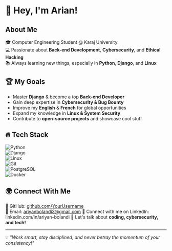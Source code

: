 # 👋 Hey, I'm Arian!  

## About Me  
🎓 Computer Engineering Student @ Karaj University  
💻 Passionate about **Back-end Development**, **Cybersecurity**, and **Ethical Hacking**  
📚 Always learning new things, especially in **Python**, **Django**, and **Linux**  

## 🏆 My Goals  
- Master **Django** & become a top **Back-end Developer**  
- Gain deep expertise in **Cybersecurity & Bug Bounty**  
- Improve my **English** & **French** for global opportunities  
- Expand my knowledge in **Linux & System Security**  
- Contribute to **open-source projects** and showcase cool stuff  

## 🔥 Tech Stack  
![Python](https://img.shields.io/badge/-Python-3776AB?style=flat&logo=python&logoColor=white)  
![Django](https://img.shields.io/badge/-Django-092E20?style=flat&logo=django&logoColor=white)  
![Linux](https://img.shields.io/badge/-Linux-FCC624?style=flat&logo=linux&logoColor=black)  
![Git](https://img.shields.io/badge/-Git-F05032?style=flat&logo=git&logoColor=white)  
![PostgreSQL](https://img.shields.io/badge/-PostgreSQL-336791?style=flat&logo=postgresql&logoColor=white)  
![Docker](https://img.shields.io/badge/-Docker-2496ED?style=flat&logo=docker&logoColor=white)  

## 🌍 Connect With Me  
💼 GitHub: [github.com/YourUsername](https://github.com/CipherChaos)  
📧 Email: ariyanbolandi3@gmail.com
🔗 Connect with me on LinkedIn: linkedin.com/in/ariyan-bolandi 
💬 Let's talk about **coding, cybersecurity, and tech!**  

---

💡 *"Work smart, stay disciplined, and never betray the momentum of your consistency!"* 
